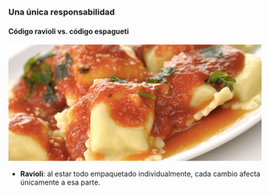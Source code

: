 
### Una única responsabilidad
#### Código ravioli vs. código espagueti

![](assets/ravioli.jpg)

- **Ravioli**: al estar todo empaquetado individualmente, cada cambio afecta únicamente a esa parte.
